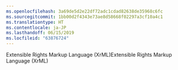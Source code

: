 ```yaml
---
ms.openlocfilehash: 3a69de5d2e22df72adc1cdad82638de35968c6fc
ms.sourcegitcommit: 1bb00d2f4343e73ae8d58668f02297a3cf10a4c1
ms.translationtype: HT
ms.contentlocale: ja-JP
ms.lasthandoff: 06/15/2019
ms.locfileid: "63876724"
---
```

<span data-ttu-id="ebbd5-101">Extensible Rights Markup Language (XrML)</span><span class="sxs-lookup"><span data-stu-id="ebbd5-101">Extensible Rights Markup Language (XrML)</span></span>